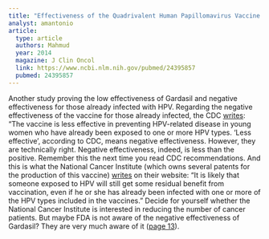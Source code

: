 ```yaml
---
title: "Effectiveness of the Quadrivalent Human Papillomavirus Vaccine Against Cervical Dysplasia in Manitoba, Canada"
analyst: amantonio
article:
  type: article
  authors: Mahmud
  year: 2014
  magazine: J Clin Oncol
  link: https://www.ncbi.nlm.nih.gov/pubmed/24395857
  pubmed: 24395857
---
```


Another study proving the low effectiveness of Gardasil and negative effectiveness for those already infected with HPV.
Regarding the negative effectiveness of the vaccine for those already infected, the CDC [writes](https://www.cdc.gov/std/hpv/stdfact-hpv-vaccine-young-women.htm): “The vaccine is less effective in preventing HPV-related disease in young women who have already been exposed to one or more HPV types. ‘Less effective’, according to CDC, means negative effectiveness. However, they are technically right. Negative effectiveness, indeed, is less than the positive. Remember this the next time you read CDC recommendations.
And this is what the National Cancer Institute (which owns several patents for the production of this vaccine) [writes](https://www.cancer.gov/about-cancer/causes-prevention/risk/infectious-agents/hpv-vaccine-fact-sheet) on their website: “It is likely that someone exposed to HPV will still get some residual benefit from vaccination, even if he or she has already been infected with one or more of the HPV types included in the vaccines.” Decide for yourself whether the National Cancer Institute is interested in reducing the number of cancer patients.
But maybe FDA is not aware of the negative effectiveness of Gardasil? They are very much aware of it ([page 13](https://webcache.googleusercontent.com/search?q=cache:ij4vW0idErIJ:https://www.fda.gov/ohrms/dockets/ac/06/briefing/2006-4222B3.pdf)). 
